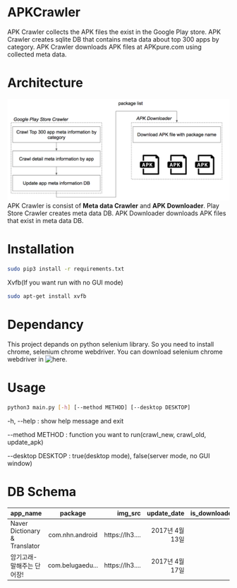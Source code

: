 # APKCrawler
APK Crawler collects the APK files the exist in the Google Play store.
APK Crawler creates sqlite DB that contains meta data about top 300 apps by category.
APK Crawler downloads APK files at APKpure.com using collected meta data.

# Architecture
![Architecture](FlowChart.png)
APK Crawler is consist of **Meta data Crawler**  and **APK Downloader**.
Play Store Crawler creates meta data DB.
APK Downloader downloads APK files that exist in meta data DB.

# Installation
```bash
sudo pip3 install -r requirements.txt
```
Xvfb(If you want run with no GUI mode)
```bash 
sudo apt-get install xvfb
```

# Dependancy
This project depands on python selenium library. So you need to install chrome, selenium chrome webdriver.
You can download selenium chrome webdriver in ![here](https://sites.google.com/a/chromium.org/chromedriver/downloads).

# Usage
```bash
python3 main.py [-h] [--method METHOD] [--desktop DESKTOP]
```
-h, --help : show help message and exit

--method METHOD : function you want to run(crawl\_new, crawl\_old, update\_apk)

--desktop DESKTOP : true(desktop mode), false(server mode, no GUI window)


# DB Schema
| app_name | package | img_src | update_date | is_downloaded | category |
| --------|:-------:| ------:| ----------:| ------------:| --------:|
| Naver Dictionary & Translator | com.nhn.android | https://lh3.... | 2017년 4월 13일 | 1 | EDUCATION |
| 암기고래- 말해주는 단어장! | com.belugaedu... | https://lh3.... | 2017년 4월 17일 | 1 | EDUCATION|

